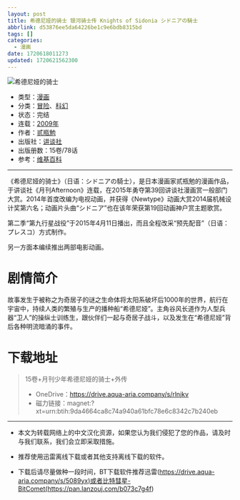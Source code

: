 ```yaml
---
layout: post
title: 希德尼娅的骑士 银河骑士传 Knights of Sidonia シドニアの騎士
abbrlink: d53876ee5da64226be1c9e6bdb8315bd
tags: []
categories:
  - 漫画
date: 1720618011273
updated: 1720621562300
---
```


![希德尼娅的骑士](https://img.20000207.xyz/file/4edd9b6a9999cf748ee05.jpg)

- 类型：[漫画](/index.php/category/漫画)
- 分类：[冒险](/index.php/category/冒险)、[科幻](/index.php/category/科幻)
- 状态：完结
- 连载：[2009年](/index.php/category/2009年)
- 作者：[贰瓶勉](/index.php/category/贰瓶勉)
- 出版社：[讲谈社](/index.php/category/讲谈社)
- 出版册数：15卷/78话
- 参考：[维基百科](https://zh.wikipedia.org/wiki/希德尼娅的骑士)

***

《希德尼娅的骑士》（日语：シドニアの騎士），是日本漫画家贰瓶勉的漫画作品，于讲谈社《月刊Afternoon》连载，在2015年勇夺第39回讲谈社漫画赏一般部门大赏。2014年首度改编为电视动画，并获得《Newtype》动画大赏2014届机械设计奖第六名；动画片头曲“シドニア”也在该年荣获第19回动画神户赏主题歌赏。

第二季“第九行星战役”于2015年4月11日播出，而且全程改采“预先配音”（日语：プレスコ）方式制作。

另一方面本编续推出两部电影动画。

# 剧情简介

故事发生于被称之为奇居子的谜之生命体将太阳系破坏后1000年的世界，航行在宇宙中，持续人类的繁殖与生产的播种船“希德尼娅”。主角谷风长道作为人型兵器“卫人”的操纵士训练生，跟伙伴们一起与奇居子战斗，以及发生在“希德尼娅”背后各种明流暗涌的事件。

# 下载地址

> 15卷+月刊少年希德尼娅的骑士+外传
>
> - OneDrive：<https://drive.aqua-aria.company/s/rlnjkv>
> - 磁力链接：magnet:?xt=urn:btih:9da4664ca8c74a940a61bfc78e6c8342c7b240eb

***

- 本文为转载网络上的中文汉化资源，如果您认为我们侵犯了您的作品，请及时与我们联系，我们会立即采取措施。

- 推荐使用迅雷离线下载或者其他支持离线下载的软件。

- 下载后请尽量做种一段时间，BT下载软件推荐迅雷(<https://drive.aqua-aria.company/s/5089yx)或者比特彗星-BitComet(https://pan.lanzouj.com/b073c7g4f>)
